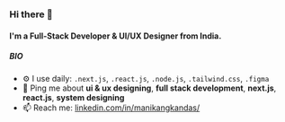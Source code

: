 ### Hi there 👋

#### I'm a Full-Stack Developer & UI/UX Designer from India.

##### BIO

- ⚙️ I use daily: `.next.js`, `.react.js`, `.node.js`, `.tailwind.css`, `.figma`
- 💬 Ping me about **ui & ux designing**, **full stack development**, **next.js**, **react.js**, **system designing**
- 📫 Reach me: [linkedin.com/in/manikangkandas/](https://www.linkedin.com/in/manikangkandas/)
